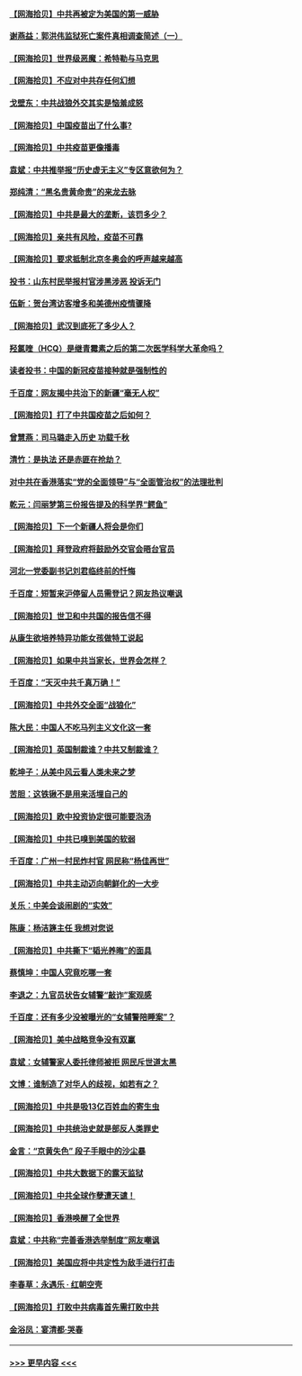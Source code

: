 #### [【网海拾贝】中共再被定为美国的第一威胁](../pages/nsc993/n12887580.md?t=04181702) 
#### [谢燕益：郭洪伟监狱死亡案件真相调查简述（一）](../pages/nsc993/n12885648.md?t=04181702) 
#### [【网海拾贝】世界级恶魔：希特勒与马克思](../pages/nsc993/n12884062.md?t=04181702) 
#### [【网海拾贝】不应对中共存任何幻想](../pages/nsc993/n12881460.md?t=04181702) 
#### [戈壁东：中共战狼外交其实是恼羞成怒](../pages/nsc993/n12880392.md?t=04181702) 
#### [【网海拾贝】中国疫苗出了什么事?](../pages/nsc993/n12879124.md?t=04181702) 
#### [【网海拾贝】中共疫苗更像播毒](../pages/nsc993/n12876631.md?t=04181702) 
#### [袁斌：中共推举报“历史虚无主义”专区意欲何为？](../pages/nsc993/n12876530.md?t=04181702) 
#### [郑纯清：“黑名贵黄命贵”的来龙去脉](../pages/nsc993/n12875589.md?t=04181702) 
#### [【网海拾贝】中共是最大的垄断，该罚多少？](../pages/nsc993/n12874006.md?t=04181702) 
#### [【网海拾贝】亲共有风险，疫苗不可靠](../pages/nsc993/n12872224.md?t=04181702) 
#### [【网海拾贝】要求抵制北京冬奥会的呼声越来越高](../pages/nsc993/n12868962.md?t=04181702) 
#### [投书：山东村民举报村官涉黑涉恶 投诉无门](../pages/nsc993/n12869726.md?t=04181702) 
#### [伍新：贺台湾访客增多和美德州疫情骤降](../pages/nsc993/n12865651.md?t=04181702) 
#### [【网海拾贝】武汉到底死了多少人？](../pages/nsc993/n12863707.md?t=04181702) 
#### [羟氯喹（HCQ）是继青霉素之后的第二次医学科学大革命吗？](../pages/nsc993/n12638564.md?t=04181702) 
#### [读者投书：中国的新冠疫苗接种就是强制性的](../pages/nsc993/n12859932.md?t=04181702) 
#### [千百度：网友揭中共治下的新疆“毫无人权”](../pages/nsc993/n12858385.md?t=04181702) 
#### [【网海拾贝】打了中共国疫苗之后如何？](../pages/nsc993/n12857866.md?t=04181702) 
#### [曾慧燕：司马璐走入历史 功载千秋](../pages/nsc993/n12856996.md?t=04181702) 
#### [清竹：是执法 还是赤匪在抢劫？](../pages/nsc993/n12856952.md?t=04181702) 
#### [对中共在香港落实“党的全面领导”与“全面管治权”的法理批判](../pages/nsc993/n12856929.md?t=04181702) 
#### [乾元：闫丽梦第三份报告提及的科学界“鳄鱼”](../pages/nsc993/n12855985.md?t=04181702) 
#### [【网海拾贝】下一个新疆人将会是你们](../pages/nsc993/n12855864.md?t=04181702) 
#### [【网海拾贝】拜登政府将鼓励外交官会晤台官员](../pages/nsc993/n12853615.md?t=04181702) 
#### [河北一党委副书记刘君临终前的忏悔](../pages/nsc993/n12849420.md?t=04181702) 
#### [千百度：短暂来沪停留人员需登记？网友热议嘲讽](../pages/nsc993/n12853497.md?t=04181702) 
#### [【网海拾贝】世卫和中共国的报告信不得](../pages/nsc993/n12850902.md?t=04181702) 
#### [从康生欲培养特异功能女孩做特工说起](../pages/nsc993/n12849289.md?t=04181702) 
#### [【网海拾贝】如果中共当家长，世界会怎样？](../pages/nsc993/n12848436.md?t=04181702) 
#### [千百度：“天灭中共千真万确！”](../pages/nsc993/n12845659.md?t=04181702) 
#### [【网海拾贝】中共外交全面“战狼化”](../pages/nsc993/n12845607.md?t=04181702) 
#### [陈大民：中国人不吃马列主义文化这一套](../pages/nsc993/n12842496.md?t=04181702) 
#### [【网海拾贝】英国制裁谁？中共又制裁谁？](../pages/nsc993/n12840909.md?t=04181702) 
#### [乾坤子：从美中风云看人类未来之梦](../pages/nsc993/n12840590.md?t=04181702) 
#### [苦胆：这铁锹不是用来活埋自己的](../pages/nsc993/n12839512.md?t=04181702) 
#### [【网海拾贝】欧中投资协定很可能要泡汤](../pages/nsc993/n12835122.md?t=04181702) 
#### [【网海拾贝】中共已嗅到美国的软弱](../pages/nsc993/n12832411.md?t=04181702) 
#### [千百度：广州一村民炸村官 网民称“杨佳再世”](../pages/nsc993/n12832380.md?t=04181702) 
#### [【网海拾贝】中共主动迈向朝鲜化的一大步](../pages/nsc993/n12829887.md?t=04181702) 
#### [关乐：中美会谈闹剧的“实效”](../pages/nsc993/n12826698.md?t=04181702) 
#### [陈康：杨洁篪主任  我想对您说](../pages/nsc993/n12826609.md?t=04181702) 
#### [【网海拾贝】中共撕下“韬光养晦”的面具](../pages/nsc993/n12826459.md?t=04181702) 
#### [蔡慎坤：中国人究竟吃哪一套](../pages/nsc993/n12826010.md?t=04181702) 
#### [李退之：九官员状告女辅警“敲诈”案观感](../pages/nsc993/n12823984.md?t=04181702) 
#### [千百度：还有多少没被曝光的“女辅警陪睡案”？](../pages/nsc993/n12822136.md?t=04181702) 
#### [【网海拾贝】美中战略竞争没有双赢](../pages/nsc993/n12822105.md?t=04181702) 
#### [袁斌：女辅警家人委托律师被拒 网民斥世道太黑](../pages/nsc993/n12822004.md?t=04181702) 
#### [文博：谁制造了对华人的歧视，如若有之？](../pages/nsc993/n12821635.md?t=04181702) 
#### [【网海拾贝】中共是吸13亿百姓血的寄生虫](../pages/nsc993/n12819191.md?t=04181702) 
#### [【网海拾贝】中共统治史就是部反人类罪史](../pages/nsc993/n12816738.md?t=04181702) 
#### [金言：“京黄失色” 段子手眼中的沙尘暴](../pages/nsc993/n12815700.md?t=04181702) 
#### [【网海拾贝】中共大数据下的露天监狱](../pages/nsc993/n12811075.md?t=04181702) 
#### [【网海拾贝】中共全球作孽遭天谴！](../pages/nsc993/n12810258.md?t=04181702) 
#### [【网海拾贝】香港唤醒了全世界](../pages/nsc993/n12809100.md?t=04181702) 
#### [袁斌：中共称“完善香港选举制度”网友嘲讽](../pages/nsc993/n12808994.md?t=04181702) 
#### [【网海拾贝】美国应将中共定性为敌手进行打击](../pages/nsc993/n12806870.md?t=04181702) 
#### [李春草：永遇乐 · 红朝空壳](../pages/nsc993/n12805365.md?t=04181702) 
#### [【网海拾贝】打败中共病毒首先需打败中共](../pages/nsc993/n12803930.md?t=04181702) 
#### [金浴凤：宴清都‧哭春](../pages/nsc993/n12801601.md?t=04181702) 

----
#### [ >>> 更早内容 <<< ](../indexes/nsc993-earlier.md)
